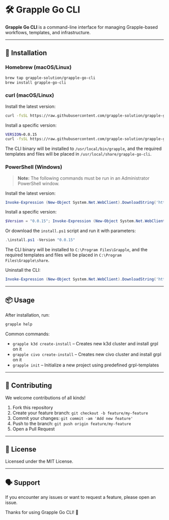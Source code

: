 # 🛠️ Grapple Go CLI

**Grapple Go CLI** is a command-line interface for managing Grapple-based workflows, templates, and infrastructure.

---

## 🚀 Installation

### Homebrew (macOS/Linux)

```bash
brew tap grapple-solution/grapple-go-cli
brew install grapple-go-cli
```

### curl (macOS/Linux)

Install the latest version:

```bash
curl -fsSL https://raw.githubusercontent.com/grapple-solution/grapple-go-cli/main/install.sh | bash
```

Install a specific version:

```bash
VERSION=0.0.15
curl -fsSL https://raw.githubusercontent.com/grapple-solution/grapple-go-cli/main/install.sh | bash -s -- $VERSION
```

The CLI binary will be installed to `/usr/local/bin/grapple`, and the required templates and files will be placed in `/usr/local/share/grapple-go-cli`.

### PowerShell (Windows)

> **Note:** The following commands must be run in an Administrator PowerShell window.

Install the latest version:

```powershell
Invoke-Expression (New-Object System.Net.WebClient).DownloadString('https://raw.githubusercontent.com/grapple-solution/grapple-go-cli/main/install.ps1')
```

Install a specific version:

```powershell
$Version = "0.0.15"; Invoke-Expression (New-Object System.Net.WebClient).DownloadString('https://raw.githubusercontent.com/grapple-solution/grapple-go-cli/main/install.ps1')
```

Or download the `install.ps1` script and run it with parameters:

```powershell
.\install.ps1 -Version "0.0.15"
```

The CLI binary will be installed to `C:\Program Files\Grapple`, and the required templates and files will be placed in `C:\Program Files\Grapple\share`.


Uninstall the CLI:

```powershell
Invoke-Expression (New-Object System.Net.WebClient).DownloadString('https://raw.githubusercontent.com/grapple-solution/grapple-go-cli/main/uninstall.ps1')
```
---

## 📦 Usage

After installation, run:

```bash
grapple help
```

Common commands:

- `grapple k3d create-install` – Creates new k3d cluster and install grpl on it
- `grapple civo create-install` – Creates new civo cluster and install grpl on it
- `grapple init` – Initialize a new project using predefined grpl-templates

---


## 🤝 Contributing

We welcome contributions of all kinds!

1. Fork this repository
2. Create your feature branch: `git checkout -b feature/my-feature`
3. Commit your changes: `git commit -am 'Add new feature'`
4. Push to the branch: `git push origin feature/my-feature`
5. Open a Pull Request

---

## 📄 License

Licensed under the MIT License.

---

## 🗣️ Support

If you encounter any issues or want to request a feature, please open an issue.

Thanks for using Grapple Go CLI! 🙌
